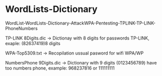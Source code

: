 # WordLists-Dictionary
WordList-WordLists-Dictionary-AttackWPA-Pentesting-TPLINK-TP-LINK-PhoneNumbers


TP-LINK 8Digits.dic -> Dictionay with 8 digits for passwords TP-LINK, exaple: (82637419)8 digits 

WPA-Top5309.txt -> Recopilation ussual pasword for wifi WPA/WP

NumbersPhone 9Digits.dic -> Dictionary with 9 digits (0123456789) have too numbers phone, example: 968237816 or 111111111
